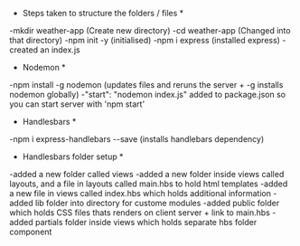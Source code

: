 * Steps taken to structure the folders / files *

-mkdir weather-app (Create new directory)
-cd weather-app (Changed into that directory)
-npm init -y (initialised)
-npm i express (installed express)
-created an index.js

* Nodemon *

-npm install -g nodemon (updates files and reruns the server + -g installs nodemon globally)
-"start": "nodemon index.js" added to package.json so you can start server with 'npm start'

* Handlesbars *

-npm i express-handlebars --save (installs handlebars dependency)

* Handlesbars folder setup *

-added a new folder called views
-added a new folder inside views called layouts, and a file in layouts called main.hbs to hold html templates
-added a new file in views called index.hbs which holds additional information
-added lib folder into directory for custome modules
-added public folder which holds CSS files thats renders on client server + link to main.hbs
-added partials folder inside views which holds separate hbs folder component